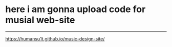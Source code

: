 # here i am gonna upload code for musial web-site
-------------------------------------
https://humansu1t.github.io/music-design-site/
